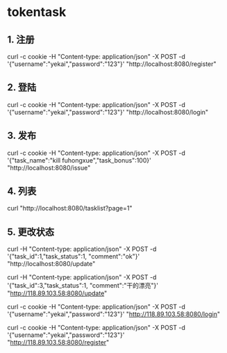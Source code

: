 # tokentask

## 1. 注册
curl -c cookie -H "Content-type: application/json" -X POST -d '{"username":"yekai","password":"123"}' "http://localhost:8080/register"

## 2. 登陆
curl -c cookie -H "Content-type: application/json" -X POST -d '{"username":"yekai","password":"123"}' "http://localhost:8080/login"


## 3. 发布
curl -c cookie -H "Content-type: application/json" -X POST -d '{"task_name":"kill fuhongxue","task_bonus":100}' "http://localhost:8080/issue"


## 4. 列表
curl  "http://localhost:8080/tasklist?page=1"

## 5. 更改状态
curl  -H "Content-type: application/json" -X POST -d '{"task_id":1,"task_status":1, "comment":"ok"}' "http://localhost:8080/update"


curl  -H "Content-type: application/json" -X POST -d '{"task_id":3,"task_status":1, "comment":"干的漂亮"}' "http://118.89.103.58:8080/update"

curl -c cookie -H "Content-type: application/json" -X POST -d '{"username":"yekai","password":"123"}' "http://118.89.103.58:8080/login"

curl -c cookie -H "Content-type: application/json" -X POST -d '{"username":"yekai","password":"123"}' "http://118.89.103.58:8080/register"